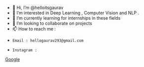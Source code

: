 - 👋 Hi, I’m @helloitsgaurav
- 👀 I’m interested in  Deep Learning , Computer Vision and NLP .
- 🌱 I’m currently learning for internships in these fields
- 💞️ I’m looking to collaborate on projects
- 📫 How to reach me : 
-     Email : hellogaurav293@gmail.com 
-     Instagram : 
<a href="https://www.google.com/" target="_blank">Google</a>
<!---helloitsgaurav/helloitsgaurav is a ✨ special ✨ repository because its `README.md` (this file) appears on your GitHub profile.
You can click the Preview link to take a look at your changes.--->

